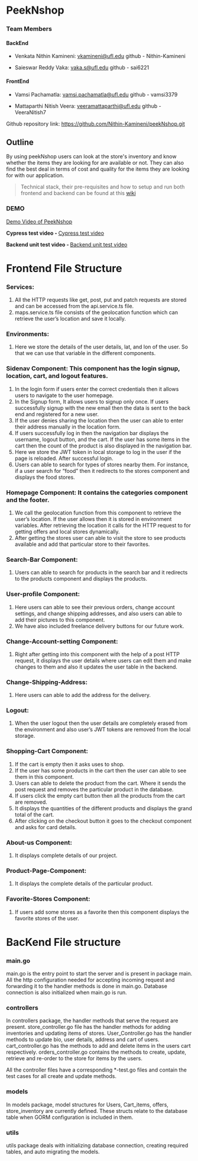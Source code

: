 # PeekNshop

### Team Members
#### BackEnd
- Venkata Nithin Kamineni: vkamineni@ufl.edu github - Nithin-Kamineni

- Saieswar Reddy Vaka: vaka.s@ufl.edu github - sai6221
#### FrontEnd
- Vamsi Pachamatla: vamsi.pachamatla@ufl.edu github - vamsi3379

- Mattaparthi Nitish Veera: veeramattaparthi@ufl.edu github - VeeraNitish7

Github repository link: https://github.com/Nithin-Kamineni/peekNshop.git

## Outline

By using peekNshop users can look at the store's inventory and know whether the items they are looking for are available or not. They can also find the best deal in terms of cost and quality for the items they are looking for with our application.

> Technical stack, their pre-requisites and how to setup and run both frontend and backend can be found at this [wiki](https://github.com/Nithin-Kamineni/peekNshop/wiki/Installation)

### DEMO
[Demo Video of PeekNshop](https://www.youtube.com/watch?v=bLQmdahIzR0)

<strong>Cypress test video - </strong>
[Cypress test video](https://youtu.be/RTktAoyVcZU)

<strong>Backend unit test video - </strong>
[Backend unit test video](https://youtu.be/fgYtMIBUJJQ)



#  Frontend File Structure
###  Services: 
1.	All the HTTP requests like get, post, put and patch requests are stored and can be accessed from the api.service.ts file.
2.	maps.service.ts file consists of the geolocation function which can retrieve the user’s location and save it locally.

### Environments:
1.	Here we store the details of the user details, lat, and lon of the user. So that we can use that variable in the different components.

### Sidenav Component: This component has the login signup, location, cart, and logout features. 
1.	In the login form if users enter the correct credentials then it allows users to navigate to the user homepage.
2.	In the Signup form, It allows users to signup only once. If users successfully signup with the new email then the data is sent to the back end and registered for a new user.
3.	If the user denies sharing the location then the user can able to enter their address manually in the location form. 
4.	If users successfully log in then the navigation bar displays the username, logout button, and the cart. If the user has some items in the cart then the count of the product is also displayed in the navigation bar.
5.	Here we store the JWT token in local storage to log in the user if the page is reloaded. After successful login.
6.	Users can able to search for types of stores nearby them. For instance, if a user search for “food” then it redirects to the stores component and displays the food stores.

### Homepage Component: It contains the categories component and the footer.
1.	We call the geolocation function from this component to retrieve the user’s location. If the user allows then it is stored in environment variables. After retrieving the location it calls for the HTTP request to for getting offers and local stores dynamically.
2.	After getting the stores user can able to visit the store to see products available and add that particular store to their favorites.

### Search-Bar Component:
1.	Users can able to search for products in the search bar and it redirects to the products component and displays the products.

### User-profile Component:
1.	Here users can able to see their previous orders, change account settings, and change shipping addresses, and also users can able to add their pictures to this component.
2.	We have also included freelance delivery buttons for our future work.

### Change-Account-setting Component:
1.	Right after getting into this component with the help of a post HTTP request, it displays the user details where users can edit them and make changes to them and also it updates the user table in the backend.

### Change-Shipping-Address:
1.	 Here users can able to add the address for the delivery.

### Logout:
1.	  When the user logout then the user details are completely erased from the environment and also user’s JWT tokens are removed from the local storage.

### Shopping-Cart Component:
1.	If the cart is empty then it asks uses to shop.
2.	If the user has some products in the cart then the user can able to see them in this component.
3.	Users can able to delete the product from the cart. Where it sends the post request and removes the particular product in the database.
4.	If users click the empty cart button then all the products from the cart are removed.
5.	It displays the quantities of the different products and displays the grand total of the cart.
6.	After clicking on the checkout button it goes to the checkout component and asks for card details.

### About-us Component:
1.	It displays complete details of our project.

### Product-Page-Component:
1.	It displays the complete details of the particular product.

### Favorite-Stores Component:
1.	If users add some stores as a favorite then this component displays the favorite stores of the user.
  
  
  
# BacKend File structure
  ###  main.go
  main.go is the entry point to start the server and is present in package main. All the http configuration needed for accepting incoming request and forwarding it to the handler methods is done in main.go. Database connection is also initialized when main.go is run.
  
  ### controllers
In controllers package, the handler methods that serve the request are present.
store_controller.go file has the handler methods for adding inventories and updating items of stores.
User_Controller.go has the handler methods to update bio, user details, address and cart of users.
cart_controller.go has the methods to add and delete  items in the users cart respectively.
orders_controller.go contains the methods to create, update, retrieve and re-order to the store for  items by the users.

All the controller files have a corresponding *-test.go files and contain the test cases for all create and update methods.
  
 
### models
In models package, model structures for Users, Cart_items, offers, store_inventory are currently defined. These structs relate to the database table when GORM configuration is included in them.

### utils
utils package deals with initializing database connection, creating required tables, and auto migrating the models.
